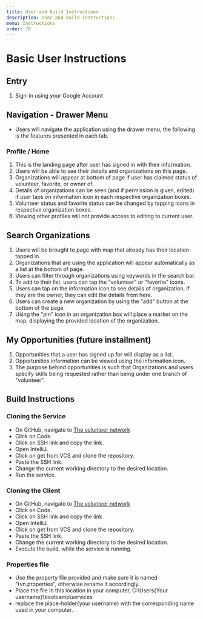 ```yaml
---
title: User and Build Instructions 
description: User and build instructions.
menu: Instructions
order: 70
---
```


# Basic User Instructions

## Entry

1. Sign-in using your Google Account

## Navigation - Drawer Menu

* Users will navigate the application using the drawer menu, the following is the features presented in each tab.

### Profile / Home

1. This is the landing page after user has signed in with their information.
2. Users will be able to see their details and organizations on this page.
3. Organizations will appear at bottom of page if user has claimed status of volunteer, favorite, or owner of.
4. Details of organizations can be seen (and if permission is given, edited) if user taps on information icon in each respective organization boxes.
5. Volunteer status and favorite status can be changed by tapping icons in respective organization boxes.
6. Viewing other profiles will not provide access to editing to current user.

## Search Organizations

1. Users will be brought to page with map that already has their location tapped in.
2. Organizations that are using the application will appear automatically as a list at the bottom of page.
3. Users can filter through organizations using keywords in the search bar.
4. To add to their list, users can tap the "volunteer" or "favorite" icons.
5. Users can tap on the information icon to see details of organization, if they are the owner, they can edit the details from here.
6. Users can create a new organization by using the "add" button at the bottom of the page.
7. Using the "pin" icon in an organization box will place a marker on the map, displaying the provided location of the organization.

## My Opportunities (future installment)

1. Opportunities that a user has signed up for will display as a list.
2. Opportunities information can be viewed using the information icon.
3. The purpose behind opportunities is such that Organizations and users specify skills being requested rather than being under one branch of "volunteer".

## Build Instructions

### Cloning the Service

- On GitHub, navigate to [The volunteer network](https://github.com/the-volunteer-network/tvn-service)
- Click on Code.
- Click on SSH link and copy the link.
- Open IntelliJ.
- Click on get from VCS and clone the repository.
- Paste the SSH link.
- Change the current working directory to the desired location.
- Run the service.

### Cloning the Client
- On GitHub, navigate to [The volunteer network](https://github.com/the-volunteer-network/tvn-client)
- Click on Code.
- Click on SSH link and copy the link.
- Open IntelliJ.
- Click on get from VCS and clone the repository.
- Paste the SSH link.
- Change the current working directory to the desired location.
- Execute the build. while the service is running.

### Properties file
- Use the property file provided and make sure it is named "tvn.properties", otherwise rename it accordingly.
- Place the file in this location in your computer, C:\Users\{Your username}\bootcamp\services
- replace the place-holder{your username} with the corresponding name used in your computer.



        
    